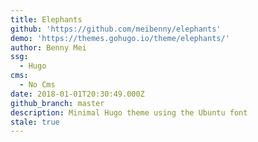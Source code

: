 ```yaml
---
title: Elephants
github: 'https://github.com/meibenny/elephants'
demo: 'https://themes.gohugo.io/theme/elephants/'
author: Benny Mei
ssg:
  - Hugo
cms:
  - No Cms
date: 2018-01-01T20:30:49.000Z
github_branch: master
description: Minimal Hugo theme using the Ubuntu font
stale: true
---
```


